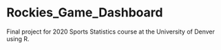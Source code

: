 # Rockies_Game_Dashboard
Final project for 2020 Sports Statistics course at the University of Denver using R.
